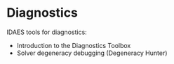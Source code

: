 # Diagnostics

IDAES tools for diagnostics:
* Introduction to the Diagnostics Toolbox
* Solver degeneracy debugging (Degeneracy Hunter)
